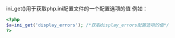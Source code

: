 ini_get()用于获取php.ini配置文件的一个配置选项的值
例如：
```php
<?php
$a=ini_get('display_errors'); /*获取display_errors配置选项的值*/
?>
```